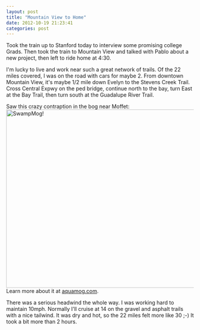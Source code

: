 ```yaml
---
layout: post
title: "Mountain View to Home"
date: 2012-10-19 21:23:41
categories: post
---
```

Took the train up to Stanford today to interview some promising college Grads.  Then took the train to Mountain View and talked with Pablo about a new project, then left to ride home at 4:30.

I'm lucky to live and work near such a great network of trails.  Of the 22 miles covered, I was on the road with cars for maybe 2.  From downtown Mountain View, it's maybe 1/2 mile down Evelyn to the Stevens Creek Trail.  Cross Central Expwy on the ped bridge, continue north to the bay, turn East at the Bay Trail, then turn south at the Guadalupe River Trail.

Saw this crazy contraption in the bog near Moffet:
<a href="http://www.flickr.com/photos/thenobot/8103696785/" title="AquaMog! by thenobot, on Flickr"><img src="http://farm9.staticflickr.com/8044/8103696785_db5249d95e_z.jpg" width="640" height="478" alt="SwampMog!"></a>
Learn more about it at <a href="http://aquamog.com/">aquamog.com</a>.

There was a serious headwind the whole way.  I was working hard to maintain 10mph.  Normally I'll cruise at 14 on the gravel and asphalt trails with a nice tailwind.  It was dry and hot, so the 22 miles felt more like 30 ;-) It took a bit more than 2 hours.
